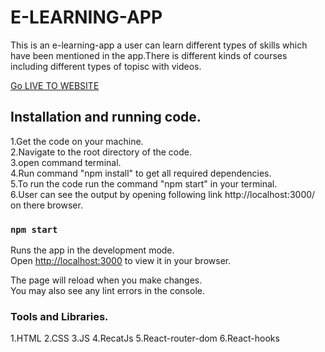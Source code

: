 # E-LEARNING-APP
This is an e-learning-app a user can learn different types of skills which have been mentioned in the app.There is different kinds of courses including different types of topisc with videos.

[Go LIVE TO WEBSITE](https://e-learning-app-ac586c.netlify.app/)


## Installation and running code.
1.Get the code on your machine.<br/>
2.Navigate to the root directory of the code.<br/>
3.open command terminal.<br/>
4.Run command "npm install" to get all required dependencies.<br/>
5.To run the code run the command "npm start" in your terminal.<br/>
6.User can see the output by opening following link http://localhost:3000/ on there browser.

### `npm start`

Runs the app in the development mode.\
Open [http://localhost:3000](http://localhost:3000) to view it in your browser.

The page will reload when you make changes.\
You may also see any lint errors in the console.

### Tools and Libraries.
1.HTML
2.CSS
3.JS
4.RecatJs
5.React-router-dom
6.React-hooks







